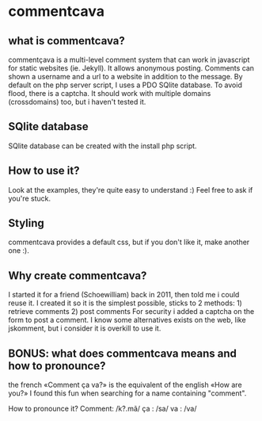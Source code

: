 commentcava
===========

what is commentcava?
-------------

commentçava is a multi-level comment system that can work in javascript for static websites (ie. Jekyll).
It allows anonymous posting. Comments can shown a username and a url to a website in addition to the message.
By default on the php server script, I uses a PDO SQlite database.
To avoid flood, there is a captcha.
It should work with multiple domains (crossdomains) too, but i haven't tested it.

SQlite database
-------------
SQlite database can be created with the install php script.

How to use it?
-------------
Look at the examples, they're quite easy to understand :)
Feel free to ask if you're stuck.

Styling
-------------
commentcava provides a default css, but if you don't like it, make another one :).

Why create commentcava?
-------------

I started it for a friend (Schoewilliam) back in 2011, then told me i could reuse it.
I created it so it is the simplest possible, sticks to 2 methods: 1) retrieve comments 2) post comments
For security i added a captcha on the form to post a comment.
I know some alternatives exists on the web, like jskomment, but i consider it is overkill to use it.

BONUS: what does commentcava means and how to pronounce?
-------------

the french «Comment ça va?» is the equivalent of the english «How are you?»
I found this fun when searching for a name containing "comment".

How to pronounce it?
Comment: /k?.m&atilde;/
ça     : /sa/
va     : /va/
